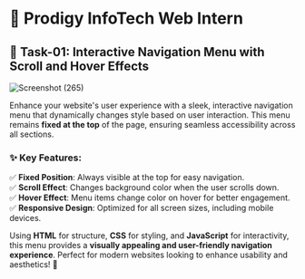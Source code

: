 # 🌟 Prodigy InfoTech Web Intern  

## 🎯 Task-01: Interactive Navigation Menu with Scroll and Hover Effects 

![Screenshot (265)](https://github.com/user-attachments/assets/de878566-5137-423d-a42d-f42e06912a6d)

Enhance your website's user experience with a sleek, interactive navigation menu that dynamically changes style based on user interaction. This menu remains **fixed at the top** of the page, ensuring seamless accessibility across all sections.  

### ✨ Key Features:  
✅ **Fixed Position**: Always visible at the top for easy navigation.  
✅ **Scroll Effect**: Changes background color when the user scrolls down.  
✅ **Hover Effect**: Menu items change color on hover for better engagement.  
✅ **Responsive Design**: Optimized for all screen sizes, including mobile devices.  

Using **HTML** for structure, **CSS** for styling, and **JavaScript** for interactivity, this menu provides a **visually appealing and user-friendly navigation experience**. Perfect for modern websites looking to enhance usability and aesthetics! 🚀  

